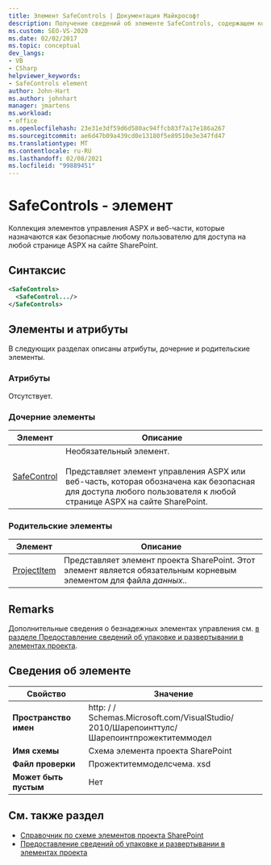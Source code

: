 ```yaml
---
title: Элемент SafeControls | Документация Майкрософт
description: Получение сведений об элементе SafeControls, содержащем коллекцию элементов управления ASPX или веб-частей, помеченных как безопасные для доступа на странице ASPX сайта SharePoint.
ms.custom: SEO-VS-2020
ms.date: 02/02/2017
ms.topic: conceptual
dev_langs:
- VB
- CSharp
helpviewer_keywords:
- SafeControls element
author: John-Hart
ms.author: johnhart
manager: jmartens
ms.workload:
- office
ms.openlocfilehash: 23e31e3df59d6d580ac94ffcb83f7a17e186a267
ms.sourcegitcommit: ae6d47b09a439cd0e13180f5e89510e3e347fd47
ms.translationtype: MT
ms.contentlocale: ru-RU
ms.lasthandoff: 02/08/2021
ms.locfileid: "99889451"
---
```

# <a name="safecontrols-element"></a>SafeControls - элемент
  Коллекция элементов управления ASPX и веб-части, которые назначаются как безопасные любому пользователю для доступа на любой странице ASPX на сайте SharePoint.

## <a name="syntax"></a>Синтаксис

```xml
<SafeControls>
  <SafeControl.../>
</SafeControls>
```

## <a name="attributes-and-elements"></a>Элементы и атрибуты
 В следующих разделах описаны атрибуты, дочерние и родительские элементы.

### <a name="attributes"></a>Атрибуты
 Отсутствует.

### <a name="child-elements"></a>Дочерние элементы

|Элемент|Описание|
|-------------|-----------------|
|[SafeControl](../sharepoint/safecontrol-element.md)|Необязательный элемент.<br /><br /> Представляет элемент управления ASPX или веб-часть, которая обозначена как безопасная для доступа любого пользователя к любой странице ASPX на сайте SharePoint.|

### <a name="parent-elements"></a>Родительские элементы

|Элемент|Описание|
|-------------|-----------------|
|[ProjectItem](../sharepoint/projectitem-element.md)|Представляет элемент проекта SharePoint. Этот элемент является обязательным корневым элементом для файла *данных..*|

## <a name="remarks"></a>Remarks
 Дополнительные сведения о безнадежных элементах управления см. [в разделе Предоставление сведений об упаковке и развертывании в элементах проекта](../sharepoint/providing-packaging-and-deployment-information-in-project-items.md).

## <a name="element-information"></a>Сведения об элементе

|Свойство|Значение|
|-|-|
|**Пространство имен**|http: \/ \/ Schemas.Microsoft.com/VisualStudio/<br>2010/Шарепоинттулс/Шарепоинтпрожектитеммодел|
|**Имя схемы**|Схема элемента проекта SharePoint|
|**Файл проверки**|Прожектитеммоделсчема. xsd|
|**Может быть пустым**|Нет|

## <a name="see-also"></a>См. также раздел
- [Справочник по схеме элементов проекта SharePoint](../sharepoint/sharepoint-project-item-schema-reference.md)
- [Предоставление сведений об упаковке и развертывании в элементах проекта](../sharepoint/providing-packaging-and-deployment-information-in-project-items.md)
